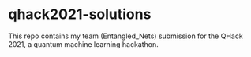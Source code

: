 # qhack2021-solutions
This repo contains my team (Entangled_Nets) submission for the QHack 2021, a quantum machine learning hackathon.
